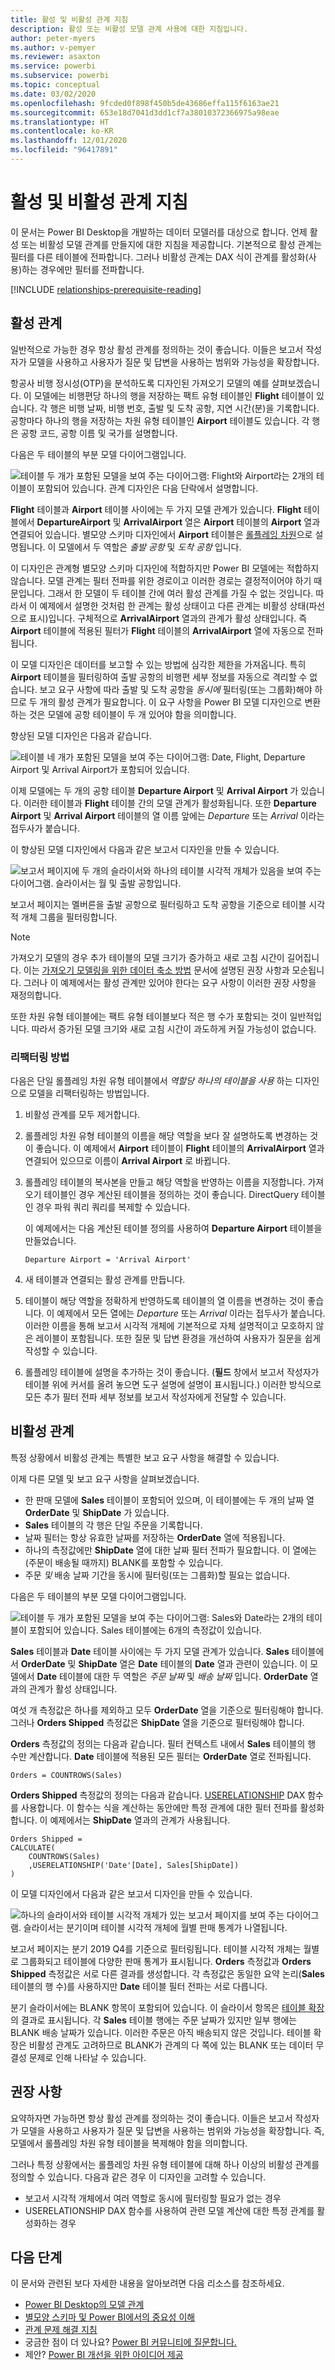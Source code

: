 ```yaml
---
title: 활성 및 비활성 관계 지침
description: 활성 또는 비활성 모델 관계 사용에 대한 지침입니다.
author: peter-myers
ms.author: v-pemyer
ms.reviewer: asaxton
ms.service: powerbi
ms.subservice: powerbi
ms.topic: conceptual
ms.date: 03/02/2020
ms.openlocfilehash: 9fcded0f898f450b5de43686effa115f6163ae21
ms.sourcegitcommit: 653e18d7041d3dd1cf7a38010372366975a98eae
ms.translationtype: HT
ms.contentlocale: ko-KR
ms.lasthandoff: 12/01/2020
ms.locfileid: "96417891"
---
```

# <a name="active-vs-inactive-relationship-guidance"></a>활성 및 비활성 관계 지침

이 문서는 Power BI Desktop을 개발하는 데이터 모델러를 대상으로 합니다. 언제 활성 또는 비활성 모델 관계를 만들지에 대한 지침을 제공합니다. 기본적으로 활성 관계는 필터를 다른 테이블에 전파합니다. 그러나 비활성 관계는 DAX 식이 관계를 활성화(사용)하는 경우에만 필터를 전파합니다.

[!INCLUDE [relationships-prerequisite-reading](includes/relationships-prerequisite-reading.md)]

## <a name="active-relationships"></a>활성 관계

일반적으로 가능한 경우 항상 활성 관계를 정의하는 것이 좋습니다. 이들은 보고서 작성자가 모델을 사용하고 사용자가 질문 및 답변을 사용하는 범위와 가능성을 확장합니다.

항공사 비행 정시성(OTP)을 분석하도록 디자인된 가져오기 모델의 예를 살펴보겠습니다. 이 모델에는 비행편당 하나의 행을 저장하는 팩트 유형 테이블인 **Flight** 테이블이 있습니다. 각 행은 비행 날짜, 비행 번호, 출발 및 도착 공항, 지연 시간(분)을 기록합니다. 공항마다 하나의 행을 저장하는 차원 유형 테이블인 **Airport** 테이블도 있습니다. 각 행은 공항 코드, 공항 이름 및 국가를 설명합니다.

다음은 두 테이블의 부분 모델 다이어그램입니다.

![테이블 두 개가 포함된 모델을 보여 주는 다이어그램: Flight와 Airport라는 2개의 테이블이 포함되어 있습니다. 관계 디자인은 다음 단락에서 설명합니다.](media/relationships-active-inactive/flight-model-1.png)

**Flight** 테이블과 **Airport** 테이블 사이에는 두 가지 모델 관계가 있습니다. **Flight** 테이블에서 **DepartureAirport** 및 **ArrivalAirport** 열은 **Airport** 테이블의 **Airport** 열과 연결되어 있습니다. 별모양 스키마 디자인에서 **Airport** 테이블은 [롤플레잉 차원](star-schema.md#role-playing-dimensions)으로 설명됩니다. 이 모델에서 두 역할은 _출발 공항_ 및 _도착 공항_ 입니다.

이 디자인은 관계형 별모양 스키마 디자인에 적합하지만 Power BI 모델에는 적합하지 않습니다. 모델 관계는 필터 전파를 위한 경로이고 이러한 경로는 결정적이어야 하기 때문입니다. 그래서 한 모델이 두 테이블 간에 여러 활성 관계를 가질 수 없는 것입니다. 따라서 이 예제에서 설명한 것처럼 한 관계는 활성 상태이고 다른 관계는 비활성 상태(파선으로 표시)입니다. 구체적으로 **ArrivalAirport** 열과의 관계가 활성 상태입니다. 즉 **Airport** 테이블에 적용된 필터가 **Flight** 테이블의 **ArrivalAirport** 열에 자동으로 전파됩니다.

이 모델 디자인은 데이터를 보고할 수 있는 방법에 심각한 제한을 가져옵니다. 특히 **Airport** 테이블을 필터링하여 출발 공항의 비행편 세부 정보를 자동으로 격리할 수 없습니다. 보고 요구 사항에 따라 출발 및 도착 공항을 _동시에_ 필터링(또는 그룹화)해야 하므로 두 개의 활성 관계가 필요합니다. 이 요구 사항을 Power BI 모델 디자인으로 변환하는 것은 모델에 공항 테이블이 두 개 있어야 함을 의미합니다.

향상된 모델 디자인은 다음과 같습니다.

![테이블 네 개가 포함된 모델을 보여 주는 다이어그램: Date, Flight, Departure Airport 및 Arrival Airport가 포함되어 있습니다.](media/relationships-active-inactive/flight-model-2.png)

이제 모델에는 두 개의 공항 테이블 **Departure Airport** 및 **Arrival Airport** 가 있습니다. 이러한 테이블과 **Flight** 테이블 간의 모델 관계가 활성화됩니다. 또한 **Departure Airport** 및 **Arrival Airport** 테이블의 열 이름 앞에는 _Departure_ 또는 _Arrival_ 이라는 접두사가 붙습니다.

이 향상된 모델 디자인에서 다음과 같은 보고서 디자인을 만들 수 있습니다.

![보고서 페이지에 두 개의 슬라이서와 하나의 테이블 시각적 개체가 있음을 보여 주는 다이어그램. 슬라이서는 월 및 출발 공항입니다.](media/relationships-active-inactive/flight-report-design.png)

보고서 페이지는 멜버른을 출발 공항으로 필터링하고 도착 공항을 기준으로 테이블 시각적 개체 그룹을 필터링합니다.

> [!NOTE]
> 가져오기 모델의 경우 추가 테이블의 모델 크기가 증가하고 새로 고침 시간이 길어집니다. 이는 [가져오기 모델링을 위한 데이터 축소 방법](import-modeling-data-reduction.md) 문서에 설명된 권장 사항과 모순됩니다. 그러나 이 예제에서는 활성 관계만 있어야 한다는 요구 사항이 이러한 권장 사항을 재정의합니다.
>
> 또한 차원 유형 테이블에는 팩트 유형 테이블보다 적은 행 수가 포함되는 것이 일반적입니다. 따라서 증가된 모델 크기와 새로 고침 시간이 과도하게 커질 가능성이 없습니다.

### <a name="refactoring-methodology"></a>리팩터링 방법

다음은 단일 롤플레잉 차원 유형 테이블에서 _역할당 하나의 테이블을 사용_ 하는 디자인으로 모델을 리팩터링하는 방법입니다.

1. 비활성 관계를 모두 제거합니다.
2. 롤플레잉 차원 유형 테이블의 이름을 해당 역할을 보다 잘 설명하도록 변경하는 것이 좋습니다. 이 예제에서 **Airport** 테이블이 **Flight** 테이블의 **ArrivalAirport** 열과 연결되어 있으므로 이름이 **Arrival Airport** 로 바뀝니다.
3. 롤플레잉 테이블의 복사본을 만들고 해당 역할을 반영하는 이름을 지정합니다. 가져오기 테이블인 경우 계산된 테이블을 정의하는 것이 좋습니다. DirectQuery 테이블인 경우 파워 쿼리 쿼리를 복제할 수 있습니다.

    이 예제에서는 다음 계산된 테이블 정의를 사용하여 **Departure Airport** 테이블을 만들었습니다.

    ```dax
    Departure Airport = 'Arrival Airport'
    ```

4. 새 테이블과 연결되는 활성 관계를 만듭니다.
5. 테이블이 해당 역할을 정확하게 반영하도록 테이블의 열 이름을 변경하는 것이 좋습니다. 이 예제에서 모든 열에는 _Departure_ 또는 _Arrival_ 이라는 접두사가 붙습니다. 이러한 이름을 통해 보고서 시각적 개체에 기본적으로 자체 설명적이고 모호하지 않은 레이블이 포함됩니다. 또한 질문 및 답변 환경을 개선하여 사용자가 질문을 쉽게 작성할 수 있습니다.
6. 롤플레잉 테이블에 설명을 추가하는 것이 좋습니다. (**필드** 창에서 보고서 작성자가 테이블 위에 커서를 올려 놓으면 도구 설명에 설명이 표시됩니다.) 이러한 방식으로 모든 추가 필터 전파 세부 정보를 보고서 작성자에게 전달할 수 있습니다.

## <a name="inactive-relationships"></a>비활성 관계

특정 상황에서 비활성 관계는 특별한 보고 요구 사항을 해결할 수 있습니다.

이제 다른 모델 및 보고 요구 사항을 살펴보겠습니다.

- 한 판매 모델에 **Sales** 테이블이 포함되어 있으며, 이 테이블에는 두 개의 날짜 열 **OrderDate** 및 **ShipDate** 가 있습니다.
- **Sales** 테이블의 각 행은 단일 주문을 기록합니다.
- 날짜 필터는 항상 유효한 날짜를 저장하는 **OrderDate** 열에 적용됩니다.
- 하나의 측정값에만 **ShipDate** 열에 대한 날짜 필터 전파가 필요합니다. 이 열에는 (주문이 배송될 때까지) BLANK를 포함할 수 있습니다.
- 주문 _및_ 배송 날짜 기간을 동시에 필터링(또는 그룹화)할 필요는 없습니다.

다음은 두 테이블의 부분 모델 다이어그램입니다.

![테이블 두 개가 포함된 모델을 보여 주는 다이어그램: Sales와 Date라는 2개의 테이블이 포함되어 있습니다. Sales 테이블에는 6개의 측정값이 있습니다.](media/relationships-active-inactive/sales-model.png)

**Sales** 테이블과 **Date** 테이블 사이에는 두 가지 모델 관계가 있습니다. **Sales** 테이블에서 **OrderDate** 및 **ShipDate** 열은 **Date** 테이블의 **Date** 열과 관련이 있습니다. 이 모델에서 **Date** 테이블에 대한 두 역할은 _주문 날짜_ 및 _배송 날짜_ 입니다. **OrderDate** 열과의 관계가 활성 상태입니다.

여섯 개 측정값은 하나를 제외하고 모두 **OrderDate** 열을 기준으로 필터링해야 합니다. 그러나 **Orders Shipped** 측정값은 **ShipDate** 열을 기준으로 필터링해야 합니다.

**Orders** 측정값의 정의는 다음과 같습니다. 필터 컨텍스트 내에서 **Sales** 테이블의 행 수만 계산합니다. **Date** 테이블에 적용된 모든 필터는 **OrderDate** 열로 전파됩니다.

```dax
Orders = COUNTROWS(Sales)
```

**Orders Shipped** 측정값의 정의는 다음과 같습니다. [USERELATIONSHIP](/dax/userelationship-function-dax) DAX 함수를 사용합니다. 이 함수는 식을 계산하는 동안에만 특정 관계에 대한 필터 전파를 활성화합니다. 이 예제에서는 **ShipDate** 열과의 관계가 사용됩니다.

```dax
Orders Shipped =
CALCULATE(
    COUNTROWS(Sales)
    ,USERELATIONSHIP('Date'[Date], Sales[ShipDate])
)
```

이 모델 디자인에서 다음과 같은 보고서 디자인을 만들 수 있습니다.

![하나의 슬라이서와 테이블 시각적 개체가 있는 보고서 페이지를 보여 주는 다이어그램. 슬라이서는 분기이며 테이블 시각적 개체에 월별 판매 통계가 나열됩니다.](media/relationships-active-inactive/sales-report-design.png)

보고서 페이지는 분기 2019 Q4를 기준으로 필터링됩니다. 테이블 시각적 개체는 월별로 그룹화되고 테이블에 다양한 판매 통계가 표시됩니다. **Orders** 측정값과 **Orders Shipped** 측정값은 서로 다른 결과를 생성합니다. 각 측정값은 동일한 요약 논리(**Sales** 테이블의 행 수)를 사용하지만 **Date** 테이블 필터 전파는 서로 다릅니다.

분기 슬라이서에는 BLANK 항목이 포함되어 있습니다. 이 슬라이서 항목은 [테이블 확장](../transform-model/desktop-relationships-understand.md#regular-relationships)의 결과로 표시됩니다. 각 **Sales** 테이블 행에는 주문 날짜가 있지만 일부 행에는 BLANK 배송 날짜가 있습니다. 이러한 주문은 아직 배송되지 않은 것입니다. 테이블 확장은 비활성 관계도 고려하므로 BLANK가 관계의 다 쪽에 있는 BLANK 또는 데이터 무결성 문제로 인해 나타날 수 있습니다.

## <a name="recommendations"></a>권장 사항

요약하자면 가능하면 항상 활성 관계를 정의하는 것이 좋습니다. 이들은 보고서 작성자가 모델을 사용하고 사용자가 질문 및 답변을 사용하는 범위와 가능성을 확장합니다. 즉, 모델에서 롤플레잉 차원 유형 테이블을 복제해야 함을 의미합니다.

그러나 특정 상황에서는 롤플레잉 차원 유형 테이블에 대해 하나 이상의 비활성 관계를 정의할 수 있습니다. 다음과 같은 경우 이 디자인을 고려할 수 있습니다.

- 보고서 시각적 개체에서 여러 역할로 동시에 필터링할 필요가 없는 경우
- USERELATIONSHIP DAX 함수를 사용하여 관련 모델 계산에 대한 특정 관계를 활성화하는 경우

## <a name="next-steps"></a>다음 단계

이 문서와 관련된 보다 자세한 내용을 알아보려면 다음 리소스를 참조하세요.

- [Power BI Desktop의 모델 관계](../transform-model/desktop-relationships-understand.md)
- [별모양 스키마 및 Power BI에서의 중요성 이해](star-schema.md)
- [관계 문제 해결 지침](relationships-troubleshoot.md)
- 궁금한 점이 더 있나요? [Power BI 커뮤니티에 질문합니다.](https://community.powerbi.com/)
- 제안? [Power BI 개선을 위한 아이디어 제공](https://ideas.powerbi.com/)
